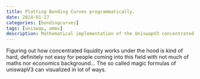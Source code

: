 ```yaml
---
title: Plotting Bonding Curves programmatically.
date: 2024-01-27
categories: [bondingcurves]
tags: [uniswap, amms]
description: Mathematical implementation of the UniswapV3 concentrated liquidity AMM.
---
```


Figuring out how concentrated liquidity works under the hood is kind of hard, definitely not easy for people coming into this field with not much of maths nor economics background... The so called magic formulas of uniswapV3 can visualized in lot of ways.
